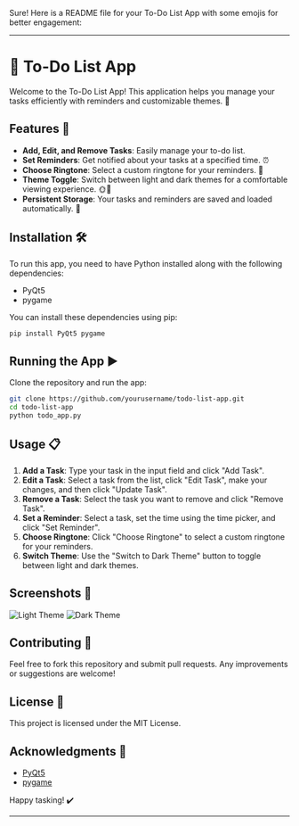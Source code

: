 Sure! Here is a README file for your To-Do List App with some emojis for better engagement:

---

# 📝 To-Do List App

Welcome to the To-Do List App! This application helps you manage your tasks efficiently with reminders and customizable themes. 🎨

## Features 🌟

- **Add, Edit, and Remove Tasks**: Easily manage your to-do list.
- **Set Reminders**: Get notified about your tasks at a specified time. ⏰
- **Choose Ringtone**: Select a custom ringtone for your reminders. 🎵
- **Theme Toggle**: Switch between light and dark themes for a comfortable viewing experience. 🌞🌚
- **Persistent Storage**: Your tasks and reminders are saved and loaded automatically. 💾

## Installation 🛠️

To run this app, you need to have Python installed along with the following dependencies:
- PyQt5
- pygame

You can install these dependencies using pip:

```bash
pip install PyQt5 pygame
```

## Running the App ▶️

Clone the repository and run the app:

```bash
git clone https://github.com/yourusername/todo-list-app.git
cd todo-list-app
python todo_app.py
```

## Usage 📋

1. **Add a Task**: Type your task in the input field and click "Add Task".
2. **Edit a Task**: Select a task from the list, click "Edit Task", make your changes, and then click "Update Task".
3. **Remove a Task**: Select the task you want to remove and click "Remove Task".
4. **Set a Reminder**: Select a task, set the time using the time picker, and click "Set Reminder".
5. **Choose Ringtone**: Click "Choose Ringtone" to select a custom ringtone for your reminders.
6. **Switch Theme**: Use the "Switch to Dark Theme" button to toggle between light and dark themes.

## Screenshots 📸

![Light Theme](screenshots/light_theme.png)
![Dark Theme](screenshots/dark_theme.png)

## Contributing 🤝

Feel free to fork this repository and submit pull requests. Any improvements or suggestions are welcome!

## License 📄

This project is licensed under the MIT License.

## Acknowledgments 🙏

- [PyQt5](https://www.riverbankcomputing.com/software/pyqt/intro)
- [pygame](https://www.pygame.org/news)

Happy tasking! ✔️

---
